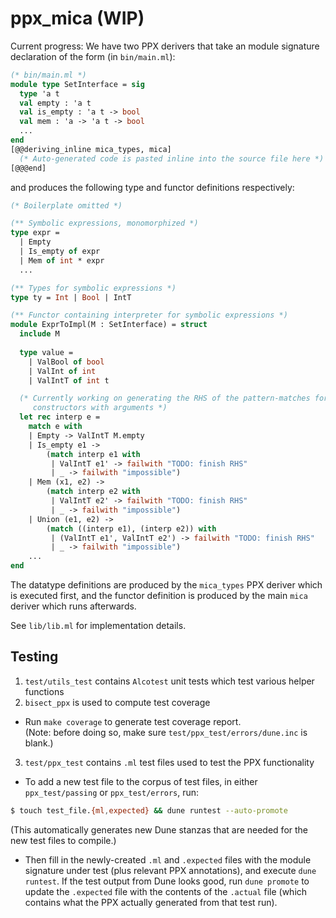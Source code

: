 # ppx_mica (WIP)

Current progress:
We have two PPX derivers that take an module signature declaration of the form 
(in `bin/main.ml`):
```ocaml
(* bin/main.ml *)
module type SetInterface = sig
  type 'a t 
  val empty : 'a t
  val is_empty : 'a t -> bool
  val mem : 'a -> 'a t -> bool
  ...
end
[@@deriving_inline mica_types, mica] 
  (* Auto-generated code is pasted inline into the source file here *)
[@@@end]
```
and produces the following type and functor definitions respectively:
```ocaml 
(* Boilerplate omitted *)

(** Symbolic expressions, monomorphized *)
type expr =
  | Empty
  | Is_empty of expr
  | Mem of int * expr
  ...

(** Types for symbolic expressions *)
type ty = Int | Bool | IntT 

(** Functor containing interpreter for symbolic expressions *)
module ExprToImpl(M : SetInterface) = struct 
  include M 
  
  type value = 
    | ValBool of bool 
    | ValInt of int 
    | ValIntT of int t

  (* Currently working on generating the RHS of the pattern-matches for 
     constructors with arguments *)
  let rec interp e =
    match e with
    | Empty -> ValIntT M.empty
    | Is_empty e1 ->
        (match interp e1 with
         | ValIntT e1' -> failwith "TODO: finish RHS"
         | _ -> failwith "impossible")
    | Mem (x1, e2) ->
        (match interp e2 with
         | ValIntT e2' -> failwith "TODO: finish RHS"
         | _ -> failwith "impossible")
    | Union (e1, e2) ->
        (match ((interp e1), (interp e2)) with
         | (ValIntT e1', ValIntT e2') -> failwith "TODO: finish RHS"
         | _ -> failwith "impossible")
    ...
end 
```
The datatype definitions are produced by the `mica_types` PPX deriver 
which is executed first, and the functor definition is produced by 
the main `mica` deriver which runs afterwards. 

See `lib/lib.ml` for implementation details. 

## Testing 
1. `test/utils_test` contains `Alcotest` unit tests which test various helper functions
2. `bisect_ppx` is used to compute test coverage
- Run `make coverage` to generate test coverage report.       
(Note: before doing so, make sure `test/ppx_test/errors/dune.inc` is blank.)
3. `test/ppx_test` contains `.ml` test files used to test the PPX functionality
- To add a new test file to the corpus of test files, in either `ppx_test/passing` 
or `ppx_test/errors`, run:
```bash
$ touch test_file.{ml,expected} && dune runtest --auto-promote
```
(This automatically generates new Dune stanzas that are needed for 
the new test files to compile.)
- Then fill in the newly-created `.ml` and `.expected` files with the 
module signature under test (plus relevant PPX annotations), 
and execute `dune runtest`. If the test output from Dune looks good, 
run `dune promote` to update the `.expected` file with the contents 
of the `.actual` file (which contains what the PPX actually generated from that test run). 



